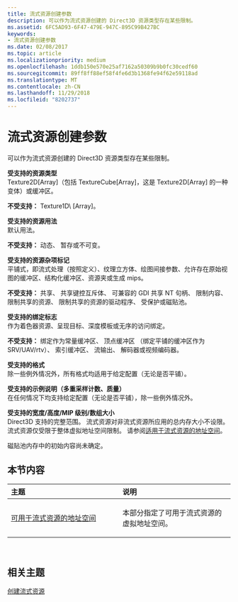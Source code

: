 ```yaml
---
title: 流式资源创建参数
description: 可以作为流式资源创建的 Direct3D 资源类型存在某些限制。
ms.assetid: 6FC5AD93-6F47-479E-947C-895C99B427BC
keywords:
- 流式资源创建参数
ms.date: 02/08/2017
ms.topic: article
ms.localizationpriority: medium
ms.openlocfilehash: 1ddb150e570e25af7162a50309b9b0fc30cedf60
ms.sourcegitcommit: 89ff8ff88ef58f4fe6d3b1368fe94f62e59118ad
ms.translationtype: MT
ms.contentlocale: zh-CN
ms.lasthandoff: 11/29/2018
ms.locfileid: "8202737"
---
```

# <a name="streaming-resource-creation-parameters"></a>流式资源创建参数


可以作为流式资源创建的 Direct3D 资源类型存在某些限制。

<span id="Supported-Resource-Type"></span><span id="supported-resource-type"></span><span id="SUPPORTED-RESOURCE-TYPE"></span>**受支持的资源类型**  
Texture2D\[Array\]（包括 TextureCube\[Array\]，这是 Texture2D\[Array\] 的一种变体）或缓冲区。

**不受支持：** Texture1D\ [Array\]。

<span id="Supported-Resource-Usage"></span><span id="supported-resource-usage"></span><span id="SUPPORTED-RESOURCE-USAGE"></span>**受支持的资源用法**  
默认用法。

**不受支持：** 动态、 暂存或不可变。

<span id="Supported-Resource-Misc-Flags"></span><span id="supported-resource-misc-flags"></span><span id="SUPPORTED-RESOURCE-MISC-FLAGS"></span>**受支持的资源杂项标记**  
平铺式，即流式处理（按照定义）、纹理立方体、绘图间接参数、允许存在原始视图的缓冲区、结构化缓冲区、资源夹或生成 mips。

**不受支持：** 共享、 共享键控互斥体、 可兼容的 GDI 共享 NT 句柄、 限制内容、 限制共享的资源、 限制共享的资源的驱动程序、 受保护或磁贴池。

<span id="Supported-Bind-Flags"></span><span id="supported-bind-flags"></span><span id="SUPPORTED-BIND-FLAGS"></span>**受支持的绑定标志**  
作为着色器资源、呈现目标、深度模板或无序的访问绑定。

**不受支持：** 绑定作为常量缓冲区、 顶点缓冲区 （绑定平铺的缓冲区作为 SRV/UAV/rtv）、 索引缓冲区、 流输出、 解码器或视频编码器。

<span id="Supported-Formats"></span><span id="supported-formats"></span><span id="SUPPORTED-FORMATS"></span>**受支持的格式**  
除一些例外情况外，所有格式均适用于给定配置（无论是否平铺）。

<span id="Supported-Sample-Description--Multisample-count--quality-"></span><span id="supported-sample-description--multisample-count--quality-"></span><span id="SUPPORTED-SAMPLE-DESCRIPTION--MULTISAMPLE-COUNT--QUALITY-"></span>**受支持的示例说明（多重采样计数、质量）**  
在任何情况下均支持给定配置（无论是否平铺），除一些例外情况外。

<span id="Supported-Width-Height-MipLevels-ArraySize"></span><span id="supported-width-height-miplevels-arraysize"></span><span id="SUPPORTED-WIDTH-HEIGHT-MIPLEVELS-ARRAYSIZE"></span>**受支持的宽度/高度/MIP 级别/数组大小**  
Direct3D 支持的完整范围。 流式资源对非流式资源所应用的总内存大小不设限。 流式资源仅受限于整体虚拟地址空间限制。 请参阅[适用于流式资源的地址空间](address-space-available-for-streaming-resources.md)。

磁贴池内存中的初始内容尚未确定。

## <a name="span-idin-this-sectionspanin-this-section"></a><span id="in-this-section"></span>本节内容


<table>
<colgroup>
<col width="50%" />
<col width="50%" />
</colgroup>
<thead>
<tr class="header">
<th align="left">主题</th>
<th align="left">说明</th>
</tr>
</thead>
<tbody>
<tr class="odd">
<td align="left"><p><a href="address-space-available-for-streaming-resources.md">可用于流式资源的地址空间</a></p></td>
<td align="left"><p>本部分指定了可用于流式资源的虚拟地址空间。</p></td>
</tr>
</tbody>
</table>

 

## <a name="span-idrelated-topicsspanrelated-topics"></a><span id="related-topics"></span>相关主题


[创建流式资源](creating-streaming-resources.md)

 

 




